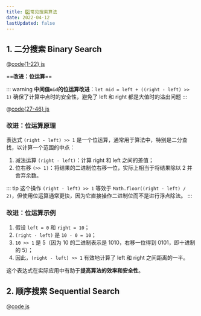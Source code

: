 ```yaml
---
title: 2️⃣常见搜索算法
date: 2022-04-12
lastUpdated: false
---
```


## 1. 二分搜索 Binary Search

@[code{1-22} js](./02.搜索算法/01_二分搜索法_binarySearch.js)

==**改进：位运算**==

::: warning
**中间值`mid`的位运算改进**：`let mid = left + ((right - left) >> 1)`
确保了计算中点时的安全性，避免了 left 和 right 都是大值时的溢出问题
:::

@[code{27-46} js](./02.搜索算法/01_二分搜索法_binarySearch.js)

### 改进：位运算原理

表达式 `(right - left) >> 1` 是一个位运算，通常用于算法中，特别是二分查找，以计算一个范围的中点：

1. 减法运算 `(right - left)`：计算 right 和 left 之间的差值；
2. 位右移 `(>> 1)`：将结果的二进制位右移一位，实际上相当于将结果除以 2 并舍弃余数。

::: tip
这个操作 `(right - left) >> 1` 等效于 `Math.floor((right - left) / 2)`，但使用位运算通常更快，因为它直接操作二进制位而不是进行浮点除法。
:::

### 改进：位运算示例

1. 假设 `left = 0` 和 `right = 10`；
2. `(right - left)` 是 `10 - 0 = 10`；
3. `10 >> 1` 是 5（因为 10 的二进制表示是 1010，右移一位得到 0101，即十进制的 5）；
4. 因此，`(right - left) >> 1` 有效地计算了 left 和 right 之间距离的一半。

这个表达式在实际应用中有助于**提高算法的效率和安全性**。

## 2. 顺序搜索 Sequential Search

@[code js](./02.搜索算法/02_顺序搜索_sequentialSearch.js)
